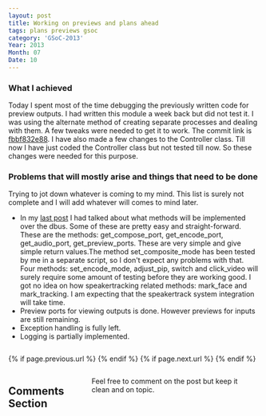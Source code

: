 ```yaml
---
layout: post
title: Working on previews and plans ahead
tags: plans previews gsoc
category: 'GSoC-2013'
Year: 2013
Month: 07
Date: 10
---
```


<h3>
	What I achieved
</h3>
<p>
	Today I spent most of the time debugging the previously written code for preview outputs. I had written this module a week back but did not test it. I was using the alternate method of creating separate processes and dealing with them. A few tweaks were needed to get it to work. The commit link is <a href="https://github.com/hyades/gst-switch/commit/fbbf832e887834964d306053a02839d380f9c16f">fbbf832e88</a>. I have also made a few changes to the Controller class. Till now I have just coded the Controller class but not tested till now. So these changes were needed for this purpose.
</p>

<h3>
	Problems that will mostly arise and things that need to be done
</h3>
<p>
	Trying to jot down whatever is coming to my mind. This list is surely not complete and I will add whatever will comes to mind later.
	<ul>
	<li>In my <a href="http://hyades.github.io/blog/Connections-and-calling-methods">last post</a> I had talked about what methods will be implemented over the dbus. Some of these are pretty easy and straight-forward. These are the methods: get_compose_port, get_encode_port, get_audio_port, get_preview_ports. These are very simple and give simple return values.The method set_composite_mode has been tested by me in a separate script, so I don't expect any problems with that. Four methods: set_encode_mode, adjust_pip, switch and click_video will surely require some amount of testing before they are working good. I got no idea on how speakertracking related methods: mark_face and mark_tracking. I am expecting that the speakertrack system integration will take time.</li>
	<li>Preview ports for viewing outputs is done. However previews for inputs are still remaining.</li>
	<li>Exception handling is fully left.</li>
	<li>Logging is partially implemented.</li>
	</ul>
</p>


<div class="row">	
	<div class="span9 column">
			<p class="pull-right">{% if page.previous.url %} <a href="{{page.previous.url}}" title="Previous Post: {{page.previous.title}}"><i class="icon-chevron-left"></i></a> 	{% endif %}   {% if page.next.url %} 	<a href="{{page.next.url}}" title="Next Post: {{page.next.title}}"><i class="icon-chevron-right"></i></a> 	{% endif %} </p>  
	</div>

</div>

<div class="row">	
    <div class="span9 columns">    
		<h2>Comments Section</h2>
	    <p>Feel free to comment on the post but keep it clean and on topic.</p>	
		<div id="disqus_thread"></div>
		<script type="text/javascript">
			/* * * CONFIGURATION VARIABLES: EDIT BEFORE PASTING INTO YOUR WEBPAGE * * */
			var disqus_shortname = 'aayushahuja'; // required: replace example with your forum shortname
			
			
			/* * * DON'T EDIT BELOW THIS LINE * * */
			(function() {
				var dsq = document.createElement('script'); dsq.type = 'text/javascript'; dsq.async = true;
				dsq.src = 'http://' + disqus_shortname + '.disqus.com/embed.js';
				(document.getElementsByTagName('head')[0] || document.getElementsByTagName('body')[0]).appendChild(dsq);
			})();
		</script>
		<noscript>Please enable JavaScript to view the <a href="http://disqus.com/?ref_noscript">comments powered by Disqus.</a></noscript>
		<a href="http://disqus.com" class="dsq-brlink">blog comments powered by <span class="logo-disqus">Disqus</span></a>
	</div>
</div>

<!-- Twitter -->
<script>!function(d,s,id){var js,fjs=d.getElementsByTagName(s)[0];if(!d.getElementById(id)){js=d.createElement(s);js.id=id;js.src="//platform.twitter.com/widgets.js";fjs.parentNode.insertBefore(js,fjs);}}(document,"script","twitter-wjs");</script>

<!-- Google + -->
<script type="text/javascript">
  (function() {
    var po = document.createElement('script'); po.type = 'text/javascript'; po.async = true;
    po.src = 'https://apis.google.com/js/plusone.js';
    var s = document.getElementsByTagName('script')[0]; s.parentNode.insertBefore(po, s);
  })();
</script>
<!-- Written by hyades -->

